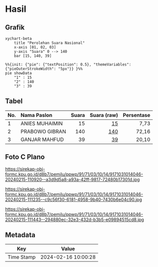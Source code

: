 # Hasil

## Grafik

```mermaid
xychart-beta
    title "Perolehan Suara Nasional"
    x-axis [01, 02, 03]
    y-axis "Suara" 0 --> 140
    bar [15, 140, 39]
```

```mermaid
%%{init: {"pie": {"textPosition": 0.5}, "themeVariables": {"pieOuterStrokeWidth": "5px"}} }%%
pie showData
    "1" : 15
    "2" : 140
    "3" : 39
```

## Tabel

| No. | Nama Paslon    | Suara | Suara (raw) | Persentase |
|:--- |:-------------- | -----:| -----------:| ----------:|
| 1   | ANIES MUHAIMIN | 15    | [15][p-1]   | 7,73       |
| 2   | PRABOWO GIBRAN | 140   | [140][p-2]  | 72,16      |
| 3   | GANJAR MAHFUD  | 39    | [39][p-3]   | 20,10      |


[p-1]: https://github.com/gigit-pemilu/pemilu-2024/blob/main/pilpres/hitung-suara/sub/91-papua/sub/71-kota-jayapura/sub/03-abepura/sub/1014-vim/sub/046-tps/sub/paslon-1.txt
[p-2]: https://github.com/gigit-pemilu/pemilu-2024/blob/main/pilpres/hitung-suara/sub/91-papua/sub/71-kota-jayapura/sub/03-abepura/sub/1014-vim/sub/046-tps/sub/paslon-2.txt
[p-3]: https://github.com/gigit-pemilu/pemilu-2024/blob/main/pilpres/hitung-suara/sub/91-papua/sub/71-kota-jayapura/sub/03-abepura/sub/1014-vim/sub/046-tps/sub/paslon-3.txt

## Foto C Plano

https://sirekap-obj-formc.kpu.go.id/d8b7/pemilu/ppwp/91/71/03/10/14/9171031014046-20240215-110920--a3d9d5a8-a93a-42ff-9817-72480b17301d.jpg

https://sirekap-obj-formc.kpu.go.id/d8b7/pemilu/ppwp/91/71/03/10/14/9171031014046-20240215-111235--c9c56f30-6181-4958-9b40-7430b6e04c90.jpg

https://sirekap-obj-formc.kpu.go.id/d8b7/pemilu/ppwp/91/71/03/10/14/9171031014046-20240215-111443--294880ec-32e3-432d-b3b5-e09894515cd8.jpg


## Metadata

| Key        | Value               |
| ---------- | ------------------- |
| Time Stamp | 2024-02-16 10:00:28 |



